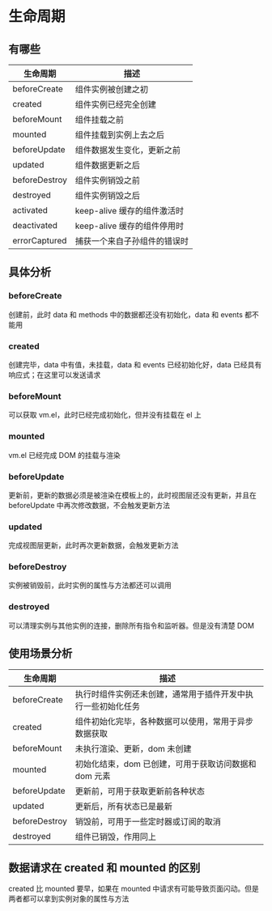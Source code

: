 # 生命周期

## 有哪些

| 生命周期      | 描述                         |
| ------------- | ---------------------------- |
| beforeCreate  | 组件实例被创建之初           |
| created       | 组件实例已经完全创建         |
| beforeMount   | 组件挂载之前                 |
| mounted       | 组件挂载到实例上去之后       |
| beforeUpdate  | 组件数据发生变化，更新之前   |
| updated       | 组件数据更新之后             |
| beforeDestroy | 组件实例销毁之前             |
| destroyed     | 组件实例销毁之后             |
| activated     | keep-alive 缓存的组件激活时  |
| deactivated   | keep-alive 缓存的组件停用时  |
| errorCaptured | 捕获一个来自子孙组件的错误时 |

## 具体分析

### beforeCreate

创建前，此时 data 和 methods 中的数据都还没有初始化，data 和 events 都不能用

### created

创建完毕，data 中有值，未挂载，data 和 events 已经初始化好，data 已经具有响应式；在这里可以发送请求

### beforeMount

可以获取 vm.el，此时已经完成初始化，但并没有挂载在 el 上

### mounted

vm.el 已经完成 DOM 的挂载与渲染

### beforeUpdate

更新前，更新的数据必须是被渲染在模板上的，此时视图层还没有更新，并且在 beforeUpdate 中再次修改数据，不会触发更新方法

### updated

完成视图层更新，此时再次更新数据，会触发更新方法

### beforeDestroy

实例被销毁前，此时实例的属性与方法都还可以调用

### destroyed

可以清理实例与其他实例的连接，删除所有指令和监听器。但是没有清楚 DOM

## 使用场景分析

| 生命周期      | 描述                                                         |
| ------------- | ------------------------------------------------------------ |
| beforeCreate  | 执行时组件实例还未创建，通常用于插件开发中执行一些初始化任务 |
| created       | 组件初始化完毕，各种数据可以使用，常用于异步数据获取         |
| beforeMount   | 未执行渲染、更新，dom 未创建                                 |
| mounted       | 初始化结束，dom 已创建，可用于获取访问数据和 dom 元素        |
| beforeUpdate  | 更新前，可用于获取更新前各种状态                             |
| updated       | 更新后，所有状态已是最新                                     |
| beforeDestroy | 销毁前，可用于一些定时器或订阅的取消                         |
| destroyed     | 组件已销毁，作用同上                                         |

## 数据请求在 created 和 mounted 的区别

created 比 mounted 要早，如果在 mounted 中请求有可能导致页面闪动。但是两者都可以拿到实例对象的属性与方法
